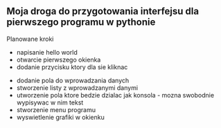 ## Moja droga do przygotowania interfejsu dla pierwszego programu w pythonie

Planowane kroki
+ napisanie hello world
+ otwarcie pierwszego okienka
+ dodanie przycisku ktory dla sie kliknac
- dodanie pola do wprowadzania danych
- stworzenie listy z wprowadzanymi danymi
- utworzenie pola ktore bedzie dzialac jak konsola - mozna swobodnie wypisywac w nim tekst
- stworzenie menu programu
- wyswietlenie grafiki w okienku
